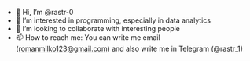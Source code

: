 - 👋 Hi, I’m @rastr-0
- 👀 I’m interested in programming, especially in data analytics
- 💞️ I’m looking to collaborate with interesting people
- 📫 How to reach me: You can write me email (romanmilko123@gmail.com) and also write me in Telegram (@rastr_1)

<!---
rastr-0/rastr-0 is a ✨ special ✨ repository because its `README.md` (this file) appears on your GitHub profile.
You can click the Preview link to take a look at your changes.
--->
